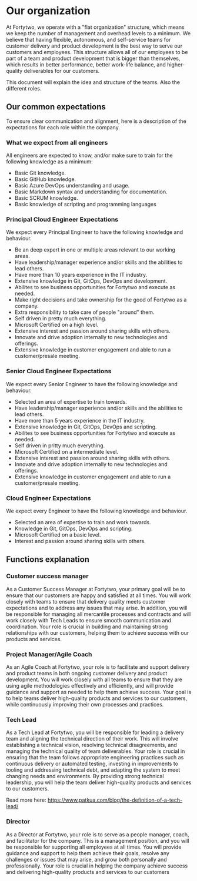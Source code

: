 # Our organization

At Fortytwo, we operate with a "flat organization" structure, which means we keep the number of management and overhead levels to a minimum. We believe that having flexible, autonomous, and self-service teams for customer delivery and product development is the best way to serve our customers and employees. This structure allows all of our employees to be part of a team and product development that is bigger than themselves, which results in better performance, better work-life balance, and higher-quality deliverables for our customers.

This document will explain the idea and structure of the teams. Also the different roles.

## Our common expectations

To ensure clear communication and alignment, here is a description of the expectations for each role within the company.

### What we expect from all engineers

All engineers are expected to know, and/or make sure to train for the following knowledge as a minimum:

* Basic Git knowledge.
* Basic GitHub knowledge.
* Basic Azure DevOps understanding and usage.
* Basic Markdown syntax and understanding for documentation.
* Basic SCRUM knowledge.
* Basic knowledge of scripting and programming languages

### Principal Cloud Engineer Expectations

We expect every Principal Engineer to have the following knowledge and behaviour.

* Be an deep expert in one or multiple areas relevant to our working areas.
* Have leadership/manager experience and/or skills and the abilities to lead others.
* Have more than 10 years experience in the IT industry.
* Extensive knowledge in Git, GitOps, DevOps and development.
* Abilites to see business opportunities for Fortytwo and execute as needed.
* Make right decisions and take ownership for the good of Fortytwo as a company.
* Extra responsibility to take care of people "around" them.
* Self driven in pretty much everything.
* Microsoft Certified on a high level.
* Extensive interest and passion around sharing skills with others.
* Innovate and drive adoption internally to new technologies and offerings.
* Extensive knowledge in customer engagement and able to run a customer/presale meeting.

### Senior Cloud Engineer Expectations

We expect every Senior Engineer to have the following knowledge and behaviour.

* Selected an area of expertise to train towards.
* Have leadership/manager experience and/or skills and the abilities to lead others.
* Have more than 5 years experience in the IT industry.
* Extensive knowledge in Git, GitOps, DevOps and scripting.
* Abilites to see business opportunities for Fortytwo and execute as needed.
* Self driven in pritty much everything.
* Microsoft Certified on a intermediate level.
* Extensive interest and passion around sharing skills with others.
* Innovate and drive adoption internally to new technologies and offerings.
* Extensive knowledge in customer engagement and able to run a customer/presale meeting.

### Cloud Engineer Expectations

We expect every Engineer to have the following knowledge and behaviour.

* Selected an area of expertise to train and work towards.
* Knowledge in Git, GitOps, DevOps and scripting.
* Microsoft Certified on a basic level.
* Interest and passion around sharing skills with others.

## Functions explanation

### Customer success manager

As a Customer Success Manager at Fortytwo, your primary goal will be to ensure that our customers are happy and satisfied at all times. You will work closely with teams to ensure that delivery quality meets customer expectations and to address any issues that may arise. In addition, you will be responsible for managing all mercantile processes and contracts and will work closely with Tech Leads to ensure smooth communication and coordination. Your role is crucial in building and maintaining strong relationships with our customers, helping them to achieve success with our products and services.

### Project Manager/Agile Coach

As an Agile Coach at Fortytwo, your role is to facilitate and support delivery and product teams in both ongoing customer delivery and product development. You will work closely with all teams to ensure that they are using agile methodologies effectively and efficiently, and will provide guidance and support as needed to help them achieve success. Your goal is to help teams deliver high-quality products and services to our customers, while continuously improving their own processes and practices.

### Tech Lead

As a Tech Lead at Fortytwo, you will be responsible for leading a delivery team and aligning the technical direction of their work. This will involve establishing a technical vision, resolving technical disagreements, and managing the technical quality of team deliverables. Your role is crucial in ensuring that the team follows appropriate engineering practices such as continuous delivery or automated testing, investing in improvements to tooling and addressing technical debt, and adapting the system to meet changing needs and environments. By providing strong technical leadership, you will help the team deliver high-quality products and services to our customers.

Read more here: <https://www.patkua.com/blog/the-definition-of-a-tech-lead/>

### Director

As a Director at Fortytwo, your role is to serve as a people manager, coach, and facilitator for the company. This is a management position, and you will be responsible for supporting all employees at all times. You will provide guidance and support to help them achieve their goals, resolve any challenges or issues that may arise, and grow both personally and professionally. Your role is crucial in helping the company achieve success and delivering high-quality products and services to our customers
